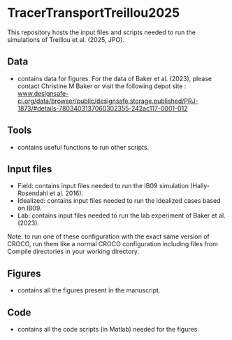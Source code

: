 # TracerTransportTreillou2025
This repository hosts the input files and scripts needed to run the simulations of Treillou et al. (2025, JPO). 

## Data
  - contains data for figures. For the data of Baker et al. (2023), please contact Christine M Baker or visit the following depot site : www.designsafe-ci.org/data/browser/public/designsafe.storage.published/PRJ-1873/#details-7803403137060302355-242ac117-0001-012

## Tools 
  - contains useful functions to run other scripts.

## Input files
  - Field: contains input files needed to run the IB09 simulation (Hally-Rosendahl et al. 2016).
  - Idealized: contains input files needed to run the idealized cases based on IB09.
  - Lab: contains input files needed to run the lab experiment of Baker et al. (2023).

Note: to run one of these configuration with the exact same version of CROCO, run them like a normal CROCO configuration including files from Compile directories in your working directory.

## Figures
  - contains all the figures present in the manuscript.

## Code
  - contains all the code scripts (in Matlab) needed for the figures.
